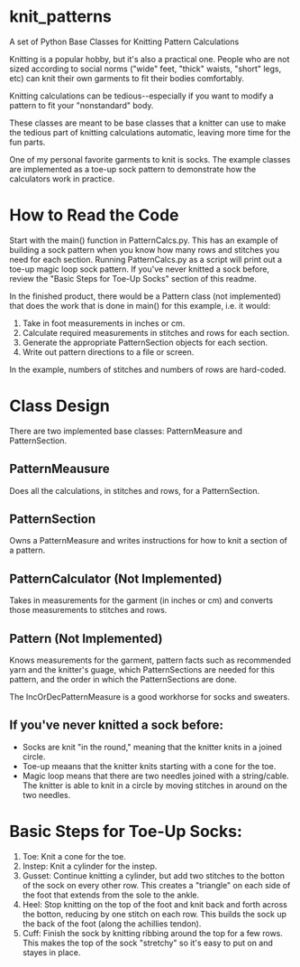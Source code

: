 # knit_patterns
A set of Python Base Classes for Knitting Pattern Calculations

Knitting is a popular hobby, but it's also a practical one. 
People who are not sized according to social norms ("wide" feet, "thick" waists, "short" legs, etc)
can knit their own garments to fit their bodies comfortably. 

Knitting calculations can be tedious--especially if you want to modify a pattern to fit your "nonstandard" body.

These classes are meant to be base classes that a knitter can use to make the tedious part of knitting calculations automatic, leaving more time for the fun parts. 

One of my personal favorite garments to knit is socks. The example classes are implemented as a toe-up sock pattern to demonstrate how the calculators work in practice.  

# How to Read the Code
Start with the main() function in PatternCalcs.py. This has an example of building a sock pattern when you know how many rows and stitches you need for each section. Running PatternCalcs.py as a script will print out a toe-up magic loop sock pattern. If you've never knitted a sock before, review the "Basic Steps for Toe-Up Socks" section of this readme.

In the finished product, there would be a Pattern class (not implemented) that does the work that is done in main() for this example, i.e. it would:
1. Take in foot measurements in inches or cm.
1. Calculate required measurements in stitches and rows for each section. 
1. Generate the appropriate PatternSection objects for each section.
1. Write out pattern directions to a file or screen. 

In the example, numbers of stitches and numbers of rows are hard-coded. 

# Class Design
There are two implemented base classes: PatternMeasure and PatternSection.

## PatternMeausure
Does all the calculations, in stitches and rows, for a PatternSection. 

## PatternSection
Owns a PatternMeasure and writes instructions for how to knit a section of a pattern. 

## PatternCalculator (Not Implemented)
Takes in measurements for the garment (in inches or cm) and converts those measurements to stitches and rows.  

## Pattern (Not Implemented)
Knows measurements for the garment, pattern facts such as recommended yarn and the knitter's guage, which PatternSections are needed for this pattern, and the order in which the PatternSections are done. 

The IncOrDecPatternMeasure is a good workhorse for socks and sweaters.    

## If you've never knitted a sock before: 
* Socks are knit "in the round," meaning that the knitter knits in a joined circle. 
* Toe-up meaans that the knitter knits starting with a cone for the toe. 
* Magic loop means that there are two needles joined with a string/cable. The knitter is able to knit in a circle by moving stitches in around on the two needles. 

# Basic Steps for Toe-Up Socks:
1. Toe: Knit a cone for the toe.
1. Instep: Knit a cylinder for the instep.
1. Gusset: Continue knitting a cylinder, but add two stitches to the botton of the sock on every other row. This creates a "triangle" on each side of the foot that extends from the sole to the ankle. 
1. Heel: Stop knitting on the top of the foot and knit back and forth across the botton, reducing by one stitch on each row. This builds the sock up the back of the foot (along the achillies tendon).
1. Cuff: Finish the sock by knitting ribbing around the top for a few rows. This makes the top of the sock "stretchy" so it's easy to put on and stayes in place. 
